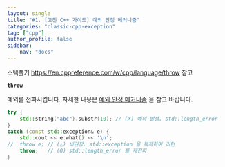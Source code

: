 ```yaml
---
layout: single
title: "#1. [고전 C++ 가이드] 예외 안정 메커니즘"
categories: "classic-cpp-exception"
tag: ["cpp"]
author_profile: false
sidebar: 
    nav: "docs"
---
```



스택풀기
https://en.cppreference.com/w/cpp/language/throw 참고

**`throw`**

예외를 전파시킵니다. 자세한 내용은 [예외 안정 메커니즘](https://tango1202.github.io/classic-cpp-exception/classic-cpp-exception-mechanism/) 을 참고 바랍니다.

```cpp
try {
    std::string("abc").substr(10); // (X) 예외 발생. std::length_error
}
catch (const std::exception& e) {
    std::cout << e.what() << '\n';
//  throw e; // (△) 비권장. std::exception 을 복제하여 리턴
    throw;   // (O) std::length_error 를 재전파
}
```